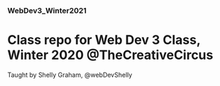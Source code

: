 ### WebDev3_Winter2021
# Class repo for Web Dev 3 Class, Winter 2020 @TheCreativeCircus
Taught by Shelly Graham, @webDevShelly
